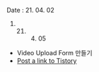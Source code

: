 Date : 21. 04. 02

1. 21. 4. 05

- Video Upload Form 만들기
- [Post a link to Tistory](https://jnarin-development-story.tistory.com/107)
